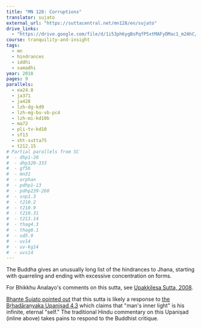 ```yaml
---
title: "MN 128: Corruptions"
translator: sujato
external_url: "https://suttacentral.net/mn128/en/sujato"
drive_links:
  - "https://drive.google.com/file/d/1i53ph6ygBsPqfP5xtMAFyDMac1_m2AhC/view?usp=drivesdk"
course: tranquility-and-insight
tags:
  - mn
  - hindrances
  - iddhi
  - samadhi
year: 2018
pages: 9
parallels:
  - ea24.8
  - ja371
  - ja428
  - lzh-dg-kd9
  - lzh-mg-bu-vb-pc4
  - lzh-mi-kd10b
  - ma72
  - pli-tv-kd10
  - sf13
  - sht-sutta75
  - t212.15
# Partial parallels from SC
#  - dhp1-20
#  - dhp320-333
#  - gf5b
#  - mn31
#  - orphan
#  - pdhp1-13
#  - pdhp239-260
#  - snp1.3
#  - t210.2
#  - t210.9
#  - t210.31
#  - t213.14
#  - thag4.3
#  - thag8.1
#  - ud5.9
#  - uv14
#  - uv-kg14
#  - uvs14
---
```


The Buddha gives an unusually long list of the hindrances to Jhana, starting with quarreling and ending with excessive concentration on forms.

For Bhikkhu Analayo's comments on this sutta, see [Upakkilesa Sutta, 2008](/content/papers/upakkilesa-sutta_analayo).

[Bhante Sujato pointed out](https://discourse.suttacentral.net/t/the-sakyan-friends-and-their-light/30712?u=khemarato.bhikkhu) that this sutta is likely a response to [the Bṛhadāraṇyaka Upaniṣad 4.3](https://www.wisdomlib.org/hinduism/book/the-brihadaranyaka-upanishad/d/doc120049.html) which claims that "man's inner light" is his infinite, eternal "self."
The traditional Hindu commentary on this Upaniṣad (inline above) takes pains to respond to the Buddhist critique.
